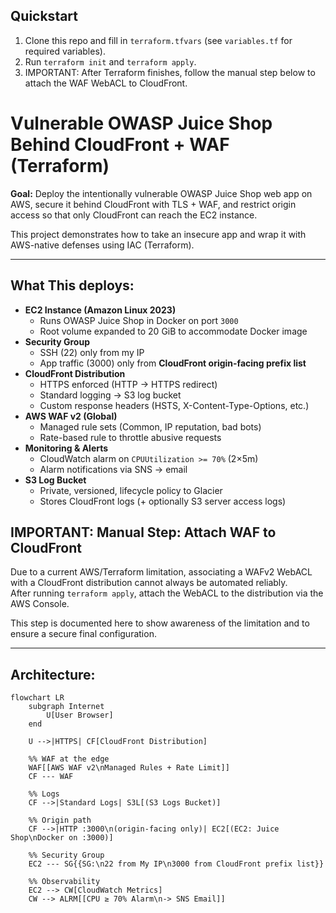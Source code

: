 ## Quickstart

1. Clone this repo and fill in `terraform.tfvars` (see `variables.tf` for required variables).
2. Run `terraform init` and `terraform apply`.
3. IMPORTANT: After Terraform finishes, follow the manual step below to attach the WAF WebACL to CloudFront.





#  Vulnerable OWASP Juice Shop Behind CloudFront + WAF (Terraform)

**Goal:** Deploy the intentionally vulnerable OWASP Juice Shop web app on AWS, secure it behind CloudFront with TLS + WAF, and restrict origin access so that only CloudFront can reach the EC2 instance.  

This project demonstrates how to take an insecure app and wrap it with AWS-native defenses using IAC (Terraform).

---

## What This deploys:
- **EC2 Instance (Amazon Linux 2023)**  
  - Runs OWASP Juice Shop in Docker on port `3000`  
  - Root volume expanded to 20 GiB to accommodate Docker image  
- **Security Group**  
  - SSH (22) only from my IP  
  - App traffic (3000) only from **CloudFront origin-facing prefix list**  
- **CloudFront Distribution**  
  - HTTPS enforced (HTTP -> HTTPS redirect)  
  - Standard logging -> S3 log bucket  
  - Custom response headers (HSTS, X-Content-Type-Options, etc.)  
- **AWS WAF v2 (Global)**  
  - Managed rule sets (Common, IP reputation, bad bots)  
  - Rate-based rule to throttle abusive requests  
- **Monitoring & Alerts**  
  - CloudWatch alarm on `CPUUtilization >= 70%` (2×5m)  
  - Alarm notifications via SNS -> email  
- **S3 Log Bucket**  
  - Private, versioned, lifecycle policy to Glacier  
  - Stores CloudFront logs (+ optionally S3 server access logs)

## IMPORTANT: Manual Step: Attach WAF to CloudFront
Due to a current AWS/Terraform limitation, associating a WAFv2 WebACL with a CloudFront distribution cannot always be automated reliably.  
After running `terraform apply`, attach the WebACL to the distribution via the AWS Console.  

This step is documented here to show awareness of the limitation and to ensure a secure final configuration.


---

## Architecture:

```mermaid
flowchart LR
    subgraph Internet
        U[User Browser]
    end

    U -->|HTTPS| CF[CloudFront Distribution]

    %% WAF at the edge
    WAF[[AWS WAF v2\nManaged Rules + Rate Limit]]
    CF --- WAF

    %% Logs
    CF -->|Standard Logs| S3L[(S3 Logs Bucket)]

    %% Origin path
    CF -->|HTTP :3000\n(origin-facing only)| EC2[(EC2: Juice Shop\nDocker on :3000)]

    %% Security Group
    EC2 --- SG{{SG:\n22 from My IP\n3000 from CloudFront prefix list}}

    %% Observability
    EC2 --> CW[CloudWatch Metrics]
    CW --> ALRM[[CPU ≥ 70% Alarm\n-> SNS Email]]
